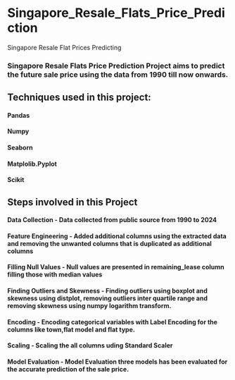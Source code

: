 # Singapore_Resale_Flats_Price_Prediction
Singapore Resale Flat Prices Predicting

### Singapore Resale Flats Price Prediction Project aims to predict the future sale price using the data from 1990 till now onwards.

## Techniques used in this project:
#### Pandas
#### Numpy
#### Seaborn
#### Matplolib.Pyplot
#### Scikit

## Steps involved in this Project
#### Data Collection - Data collected from public source from 1990 to 2024
#### Feature Engineering - Added additional columns using the extracted data and removing the unwanted columns that is duplicated as additional columns
#### Filling Null Values - Null values are presented in remaining_lease column filling those with median values
#### Finding Outliers and Skewness - Finding outliers using boxplot and skewness using distplot, removing outliers inter quartile range and removing skewness using numpy logarithm transform.
#### Encoding - Encoding categorical variables with Label Encoding for the columns like town,flat model and flat type.
#### Scaling - Scaling the all columns uding Standard Scaler
#### Model Evaluation - Model Evaluation three models has been evaluated for the accurate prediction of the sale price.
